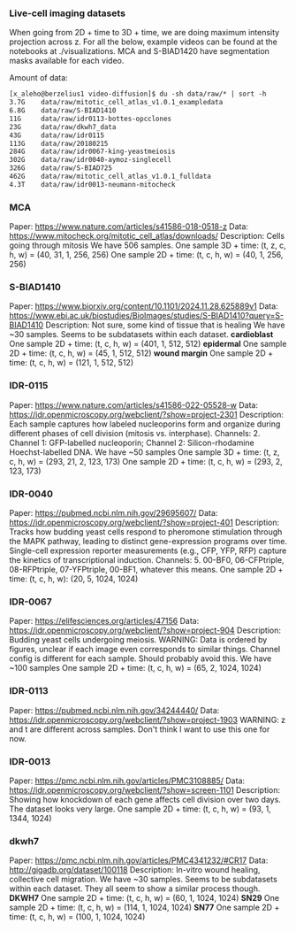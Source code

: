 ### Live-cell imaging datasets

When going from 2D + time to 3D + time, we are doing maximum intensity projection across z. For all the below, example videos can be found at the notebooks at ./visualizations. MCA and S-BIAD1420 have segmentation masks available for each video. 

Amount of data:
```txt
[x_aleho@berzelius1 video-diffusion]$ du -sh data/raw/* | sort -h
3.7G    data/raw/mitotic_cell_atlas_v1.0.1_exampledata
6.8G    data/raw/S-BIAD1410
11G     data/raw/idr0113-bottes-opcclones
23G     data/raw/dkwh7_data
43G     data/raw/idr0115
113G    data/raw/20180215
284G    data/raw/idr0067-king-yeastmeiosis
302G    data/raw/idr0040-aymoz-singlecell
326G    data/raw/S-BIAD725
462G    data/raw/mitotic_cell_atlas_v1.0.1_fulldata
4.3T    data/raw/idr0013-neumann-mitocheck
```

### MCA
Paper: https://www.nature.com/articles/s41586-018-0518-z
Data: https://www.mitocheck.org/mitotic_cell_atlas/downloads/
Description: Cells going through mitosis
We have 506 samples. 
One sample 3D + time: (t, z, c, h, w) = (40, 31, 1, 256, 256)
One sample 2D + time: (t, c, h, w) = (40, 1, 256, 256)

### S-BIAD1410
Paper: https://www.biorxiv.org/content/10.1101/2024.11.28.625889v1
Data: https://www.ebi.ac.uk/biostudies/BioImages/studies/S-BIAD1410?query=S-BIAD1410
Description: Not sure, some kind of tissue that is healing
We have ~30 samples.
Seems to be subdatasets within each dataset.
**cardioblast**
One sample 2D + time: (t, c, h, w) = (401, 1, 512, 512)
**epidermal**
One sample 2D + time: (t, c, h, w) = (45, 1, 512, 512)
**wound margin**
One sample 2D + time: (t, c, h, w) = (121, 1, 512, 512)

### IDR-0115
Paper: https://www.nature.com/articles/s41586-022-05528-w 
Data: https://idr.openmicroscopy.org/webclient/?show=project-2301
Description: Each sample captures how labeled nucleoporins form and organize during different phases of cell division (mitosis vs. interphase).
Channels: 2. Channel 1: GFP-labelled nucleoporin; Channel 2: Silicon-rhodamine Hoechst-labelled DNA.
We have ~50 samples
One sample 3D + time: (t, z, c, h, w) = (293, 21, 2, 123, 173)
One sample 2D + time: (t, c, h, w) = (293, 2, 123, 173)

### IDR-0040
Paper: https://pubmed.ncbi.nlm.nih.gov/29695607/
Data: https://idr.openmicroscopy.org/webclient/?show=project-401
Description: Tracks how budding yeast cells respond to pheromone stimulation through the MAPK pathway, leading to distinct gene-expression programs over time. Single-cell expression reporter measurements (e.g., CFP, YFP, RFP) capture the kinetics of transcriptional induction. 
Channels: 5. 	00-BF0, 06-CFPtriple, 08-RFPtriple, 07-YFPtriple, 00-BF1, whatever this means. 
One sample 2D + time: (t, c, h, w): (20, 5, 1024, 1024)

### IDR-0067
Paper: https://elifesciences.org/articles/47156
Data: https://idr.openmicroscopy.org/webclient/?show=project-904
Description: Budding yeast cells undergoing meiosis.
WARNING: Data is ordered by figures, unclear if each image even corresponds to similar things. Channel config is different for each sample. Should probably avoid this.
We have ~100 samples
One sample 2D + time: (t, c, h, w) = (65, 2, 1024, 1024)

### IDR-0113
Paper: https://pubmed.ncbi.nlm.nih.gov/34244440/
Data: https://idr.openmicroscopy.org/webclient/?show=project-1903
WARNING: z and t are different across samples. Don't think I want to use this one for now. 

### IDR-0013
Paper: https://pmc.ncbi.nlm.nih.gov/articles/PMC3108885/
Data: https://idr.openmicroscopy.org/webclient/?show=screen-1101
Description: Showing how knockdown of each gene affects cell division over two days.
The dataset looks very large.
One sample 2D + time: (t, c, h, w) = (93, 1, 1344, 1024)


### dkwh7
Paper: https://pmc.ncbi.nlm.nih.gov/articles/PMC4341232/#CR17
Data: http://gigadb.org/dataset/100118
Description: In-vitro wound healing, collective cell migration. 
We have ~30 samples.
Seems to be subdatasets within each dataset. They all seem to show a similar process though.
**DKWH7**
One sample 2D + time: (t, c, h, w) = (60, 1, 1024, 1024)
**SN29**
One sample 2D + time: (t, c, h, w) = (114, 1, 1024, 1024)
**SN77**
One sample 2D + time: (t, c, h, w) = (100, 1, 1024, 1024)
